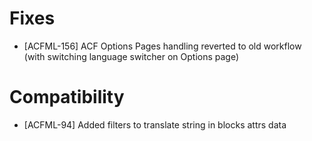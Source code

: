 # Fixes
* [ACFML-156] ACF Options Pages handling reverted to old workflow (with switching language switcher on Options page)

# Compatibility
* [ACFML-94] Added filters to translate string in blocks attrs data